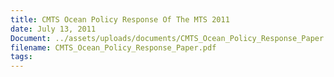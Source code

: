 ```yaml
---
title: CMTS Ocean Policy Response Of The MTS 2011
date: July 13, 2011
Document: ../assets/uploads/documents/CMTS_Ocean_Policy_Response_Paper.pdf
filename: CMTS_Ocean_Policy_Response_Paper.pdf
tags:
---
```

